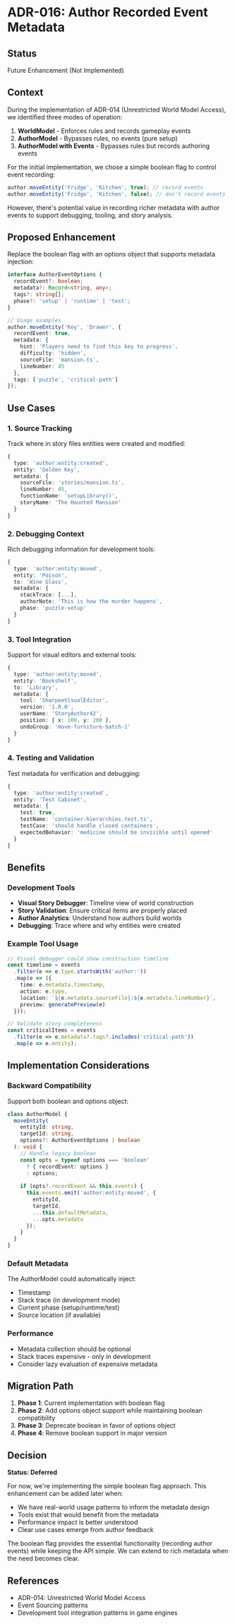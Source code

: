 # ADR-016: Author Recorded Event Metadata

## Status
Future Enhancement (Not Implemented)

## Context
During the implementation of ADR-014 (Unrestricted World Model Access), we identified three modes of operation:
1. **WorldModel** - Enforces rules and records gameplay events
2. **AuthorModel** - Bypasses rules, no events (pure setup)
3. **AuthorModel with Events** - Bypasses rules but records authoring events

For the initial implementation, we chose a simple boolean flag to control event recording:
```typescript
author.moveEntity('Fridge', 'Kitchen', true); // record events
author.moveEntity('Fridge', 'Kitchen', false); // don't record events
```

However, there's potential value in recording richer metadata with author events to support debugging, tooling, and story analysis.

## Proposed Enhancement

Replace the boolean flag with an options object that supports metadata injection:

```typescript
interface AuthorEventOptions {
  recordEvent?: boolean;
  metadata?: Record<string, any>;
  tags?: string[];
  phase?: 'setup' | 'runtime' | 'test';
}

// Usage examples
author.moveEntity('Key', 'Drawer', {
  recordEvent: true,
  metadata: {
    hint: 'Players need to find this key to progress',
    difficulty: 'hidden',
    sourceFile: 'mansion.ts',
    lineNumber: 45
  },
  tags: ['puzzle', 'critical-path']
});
```

## Use Cases

### 1. Source Tracking
Track where in story files entities were created and modified:
```typescript
{
  type: 'author:entity:created',
  entity: 'Golden Key',
  metadata: {
    sourceFile: 'stories/mansion.ts',
    lineNumber: 45,
    functionName: 'setupLibrary()',
    storyName: 'The Haunted Mansion'
  }
}
```

### 2. Debugging Context
Rich debugging information for development tools:
```typescript
{
  type: 'author:entity:moved',
  entity: 'Poison',
  to: 'Wine Glass',
  metadata: {
    stackTrace: [...],
    authorNote: 'This is how the murder happens',
    phase: 'puzzle-setup'
  }
}
```

### 3. Tool Integration
Support for visual editors and external tools:
```typescript
{
  type: 'author:entity:moved',
  entity: 'Bookshelf',
  to: 'Library',
  metadata: {
    tool: 'SharpeeVisualEditor',
    version: '1.0.0',
    userName: 'StoryAuthor42',
    position: { x: 100, y: 200 },
    undoGroup: 'move-furniture-batch-1'
  }
}
```

### 4. Testing and Validation
Test metadata for verification and debugging:
```typescript
{
  type: 'author:entity:created',
  entity: 'Test Cabinet',
  metadata: {
    test: true,
    testName: 'container-hierarchies.test.ts',
    testCase: 'should handle closed containers',
    expectedBehavior: 'medicine should be invisible until opened'
  }
}
```

## Benefits

### Development Tools
- **Visual Story Debugger**: Timeline view of world construction
- **Story Validation**: Ensure critical items are properly placed
- **Author Analytics**: Understand how authors build worlds
- **Debugging**: Trace where and why entities were created

### Example Tool Usage
```typescript
// Visual debugger could show construction timeline
const timeline = events
  .filter(e => e.type.startsWith('author:'))
  .map(e => ({
    time: e.metadata.timestamp,
    action: e.type,
    location: `${e.metadata.sourceFile}:${e.metadata.lineNumber}`,
    preview: generatePreview(e)
  }));

// Validate story completeness
const criticalItems = events
  .filter(e => e.metadata?.tags?.includes('critical-path'))
  .map(e => e.entity);
```

## Implementation Considerations

### Backward Compatibility
Support both boolean and options object:
```typescript
class AuthorModel {
  moveEntity(
    entityId: string, 
    targetId: string, 
    options?: AuthorEventOptions | boolean
  ): void {
    // Handle legacy boolean
    const opts = typeof options === 'boolean' 
      ? { recordEvent: options } 
      : options;
    
    if (opts?.recordEvent && this.events) {
      this.events.emit('author:entity:moved', {
        entityId,
        targetId,
        ...this.defaultMetadata,
        ...opts.metadata
      });
    }
  }
}
```

### Default Metadata
The AuthorModel could automatically inject:
- Timestamp
- Stack trace (in development mode)
- Current phase (setup/runtime/test)
- Source location (if available)

### Performance
- Metadata collection should be optional
- Stack traces expensive - only in development
- Consider lazy evaluation of expensive metadata

## Migration Path

1. **Phase 1**: Current implementation with boolean flag
2. **Phase 2**: Add options object support while maintaining boolean compatibility
3. **Phase 3**: Deprecate boolean in favor of options object
4. **Phase 4**: Remove boolean support in major version

## Decision

**Status: Deferred**

For now, we're implementing the simple boolean flag approach. This enhancement can be added later when:
- We have real-world usage patterns to inform the metadata design
- Tools exist that would benefit from the metadata
- Performance impact is better understood
- Clear use cases emerge from author feedback

The boolean flag provides the essential functionality (recording author events) while keeping the API simple. We can extend to rich metadata when the need becomes clear.

## References
- ADR-014: Unrestricted World Model Access
- Event Sourcing patterns
- Development tool integration patterns in game engines
